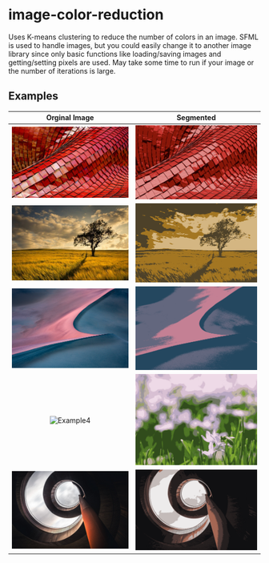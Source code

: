 # image-color-reduction
Uses K-means clustering to reduce the number of colors in an image.
SFML is used to handle images, but you could easily change it to another image library since only basic functions like loading/saving images and getting/setting pixels are used.
May take some time to run if your image or the number of iterations is large.

## Examples
Orginal Image 						    | Segmented
:--------------------------------------:|:--------------------------------------:
![Example1](/Examples/ex1.jpg?raw=true) | ![Output1](/Examples/out1.png?raw=true)
![Example2](/Examples/ex2.jpg?raw=true) | ![Output2](/Examples/out2.png?raw=true)
![Example3](/Examples/ex3.jpg?raw=true) | ![Output3](/Examples/out3.png?raw=true)
![Example4](/Examples/ex4.jpg?raw=true) | ![Output4](/Examples/out4.png?raw=true)
![Example5](/Examples/ex5.jpg?raw=true) | ![Output4](/Examples/out5.png?raw=true)
